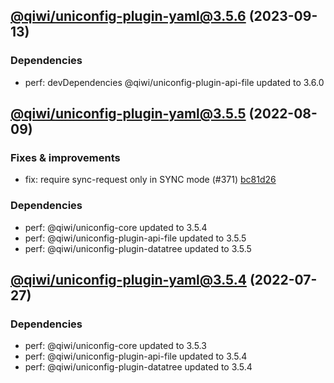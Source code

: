 ## [@qiwi/uniconfig-plugin-yaml@3.5.6](https://github.com/qiwi/uniconfig/compare/2022.8.9-qiwi.uniconfig-plugin-yaml.3.5.5-f0...2023.9.13-qiwi.uniconfig-plugin-yaml.3.5.6-f0) (2023-09-13)

### Dependencies
* perf: devDependencies @qiwi/uniconfig-plugin-api-file updated to 3.6.0

## [@qiwi/uniconfig-plugin-yaml@3.5.5](https://github.com/qiwi/uniconfig/compare/2022.7.27-qiwi.uniconfig-plugin-yaml.3.5.4-f0...2022.8.9-qiwi.uniconfig-plugin-yaml.3.5.5-f0) (2022-08-09)

### Fixes & improvements
* fix: require sync-request only in SYNC mode (#371) [bc81d26](https://github.com/qiwi/uniconfig/commit/bc81d261273ce3976f71db5e7e6dcea3584ad483)

### Dependencies
* perf: @qiwi/uniconfig-core updated to 3.5.4
* perf: @qiwi/uniconfig-plugin-api-file updated to 3.5.5
* perf: @qiwi/uniconfig-plugin-datatree updated to 3.5.5

## [@qiwi/uniconfig-plugin-yaml@3.5.4](https://github.com/qiwi/uniconfig/compare/@qiwi/uniconfig-plugin-yaml@3.5.3...2022.7.27-qiwi.uniconfig-plugin-yaml.3.5.4-f0) (2022-07-27)

### Dependencies
* perf: @qiwi/uniconfig-core updated to 3.5.3
* perf: @qiwi/uniconfig-plugin-api-file updated to 3.5.4
* perf: @qiwi/uniconfig-plugin-datatree updated to 3.5.4
